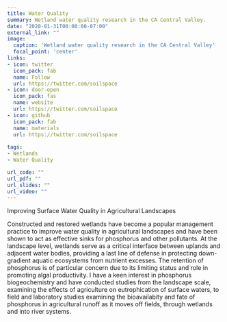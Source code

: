 ```yaml
---
title: Water Quality
summary: Wetland water quality research in the CA Central Valley.
date: "2020-01-31T00:00:00-07:00"
external_link: ""
image:
  caption: 'Wetland water quality research in the CA Central Valley'
  focal_point: 'center'
links:
- icon: twitter
  icon_pack: fab
  name: Follow
  url: https://twitter.com/soilspace
- icon: door-open
  icon_pack: fas
  name: website
  url: https://twitter.com/soilspace
- icon: github
  icon_pack: fab
  name: materials
  url: https://twitter.com/soilspace
  
tags:
- Wetlands
- Water Quality

url_code: ""
url_pdf: ""
url_slides: ""
url_video: ""
---
```


Improving Surface Water Quality in Agricultural Landscapes

Constructed and restored wetlands have become a popular management practice to improve water quality in agricultural landscapes and have been shown to act as effective sinks for phosphorus and other pollutants. At the landscape level, wetlands serve as a critical interface between uplands and adjacent water bodies, providing a last line of defense in protecting down-gradient aquatic ecosystems from nutrient excesses. The retention of phosphorus is of particular concern due to its limiting status and role in promoting algal productivity. I have a keen interest in phosphorus biogeochemistry and have conducted studies from the landscape scale, examining the effects of agriculture on eutrophication of surface waters, to field and laboratory studies examining the bioavailabity and fate of phosphorus in agricultural runoff as it moves off fields, through wetlands and into river systems.
